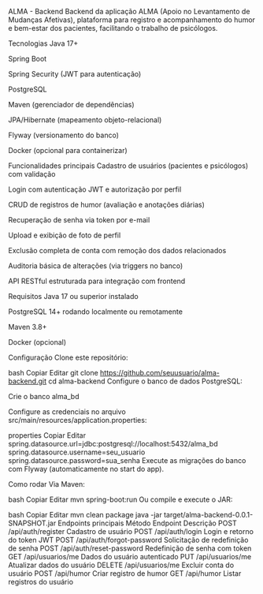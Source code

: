 ALMA - Backend
Backend da aplicação ALMA (Apoio no Levantamento de Mudanças Afetivas), plataforma para registro e acompanhamento do humor e bem-estar dos pacientes, facilitando o trabalho de psicólogos.

Tecnologias
Java 17+

Spring Boot

Spring Security (JWT para autenticação)

PostgreSQL

Maven (gerenciador de dependências)

JPA/Hibernate (mapeamento objeto-relacional)

Flyway (versionamento do banco)

Docker (opcional para containerizar)

Funcionalidades principais
Cadastro de usuários (pacientes e psicólogos) com validação

Login com autenticação JWT e autorização por perfil

CRUD de registros de humor (avaliação e anotações diárias)

Recuperação de senha via token por e-mail

Upload e exibição de foto de perfil

Exclusão completa de conta com remoção dos dados relacionados

Auditoria básica de alterações (via triggers no banco)

API RESTful estruturada para integração com frontend

Requisitos
Java 17 ou superior instalado

PostgreSQL 14+ rodando localmente ou remotamente

Maven 3.8+

Docker (opcional)

Configuração
Clone este repositório:

bash
Copiar
Editar
git clone https://github.com/seuusuario/alma-backend.git
cd alma-backend
Configure o banco de dados PostgreSQL:

Crie o banco alma_bd

Configure as credenciais no arquivo src/main/resources/application.properties:

properties
Copiar
Editar
spring.datasource.url=jdbc:postgresql://localhost:5432/alma_bd
spring.datasource.username=seu_usuario
spring.datasource.password=sua_senha
Execute as migrações do banco com Flyway (automaticamente no start do app).

Como rodar
Via Maven:

bash
Copiar
Editar
mvn spring-boot:run
Ou compile e execute o JAR:

bash
Copiar
Editar
mvn clean package
java -jar target/alma-backend-0.0.1-SNAPSHOT.jar
Endpoints principais
Método	Endpoint	Descrição
POST	/api/auth/register	Cadastro de usuário
POST	/api/auth/login	Login e retorno do token JWT
POST	/api/auth/forgot-password	Solicitação de redefinição de senha
POST	/api/auth/reset-password	Redefinição de senha com token
GET	/api/usuarios/me	Dados do usuário autenticado
PUT	/api/usuarios/me	Atualizar dados do usuário
DELETE	/api/usuarios/me	Excluir conta do usuário
POST	/api/humor	Criar registro de humor
GET	/api/humor	Listar registros do usuário

